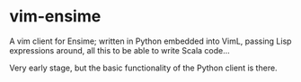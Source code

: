 vim-ensime
==========

A vim client for Ensime; written in Python embedded into VimL, passing Lisp
expressions around, all this to be able to write Scala code...

Very early stage, but the basic functionality of the Python client is there.

